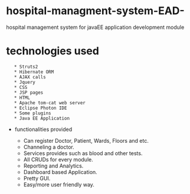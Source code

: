 # hospital-managment-system-EAD-
hospital management system for javaEE application development module

  # technologies used
  
       * Struts2
       * Hibernate ORM
       * AJAX calls
       * Jquery
       * CSS
       * JSP pages  
       * HTML
       * Apache tom-cat web server
       * Eclipse Photon IDE
       * Some plugins
       * Java EE Application
       
  - functionalities provided
      
      * Can register Doctor, Patient, Wards, Floors and etc.
      * Channeling a doctor.
      * Services provides  such as blood and other tests.
      * All CRUDs for every module.
      * Reporting and Analytics. 
      * Dashboard based Application.
      * Pretty GUI.
      * Easy/more user friendly way.
       
